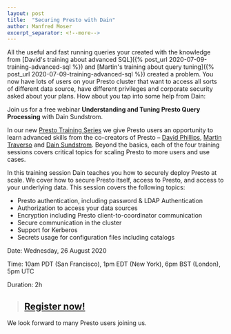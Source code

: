 ```yaml
---
layout: post
title:  "Securing Presto with Dain"
author: Manfred Moser
excerpt_separator: <!--more-->
---
```


All the useful and fast running queries your created with the knowledge from
[David's training about advanced SQL]({% post_url
2020-07-09-training-advanced-sql %}) and [Martin's training about query
tuning]({% post_url 2020-07-09-training-advanced-sql %}) created a problem. You
now have lots of users on your Presto cluster that want to access all sorts of
different data source, have different privileges and corporate security asked
about your plans. How about you tap into some help from Dain:

Join us for a free webinar **Understanding and Tuning Presto Query Processing**
with Dain Sundstrom.

<!--more-->

In our new [Presto Training Series](https://bit.ly/2NO26Cm) we give Presto users
an opportunity to learn advanced skills from the co-creators of Presto –
[David Phillips](https://github.com/electrum), 
[Martin Traverso](https://github.com/martint) and 
[Dain Sundstrom](https://github.com/dain). Beyond the basics, each of the four 
training sessions covers critical topics for scaling Presto to more users and
use cases. 

In this training session Dain teaches you how to securely deploy Presto at
scale. We cover how to secure Presto itself, access to Presto, and access to
your underlying data. This session covers the following topics:

* Presto authentication, including password & LDAP Authentication
* Authorization to access your data sources
* Encryption including Presto client-to-coordinator communication
* Secure communication in the cluster
* Support for Kerberos
* Secrets usage for configuration files including catalogs 

Date: Wednesday, 26 August 2020

Time: 10am PDT (San Francisco), 1pm EDT (New York), 6pm BST (London), 5pm UTC

Duration: 2h

> ## [Register now!](https://bit.ly/3ioQu7c)

We look forward to many Presto users joining us.

